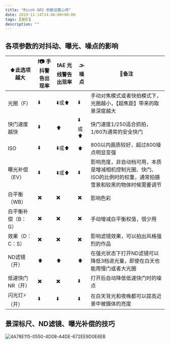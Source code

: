 ```yaml
---
title: "Ricoh GR2 参数设置心得"
date: 2019-11-14T14:46:00+08:00
tags: [摄影]
description: ""
---
```



## 各项参数的对抖动、曝光、噪点的影响

| ⬆️此选项越大        | ❗️📷 手抖警告出现率 | ❗️AE 光线警告出现率 | 🌫噪点 | 🔎备注                                                        |
| ------------------ | ----------------- | ------------------ | ----- | ------------------------------------------------------------ |
| 光圈（F）          | ⬇️                 | ⬇️或⬆️               | ⬇️     | 手动对焦模式或者快拍模式下，光圈越小，【超焦距】带来的取景深度越大 |
| 快门速度越快       | ⬇️                 | ⬆️                  | ⬇️或⬆️  | 快门速度1/250适合抓拍，1/60为通常的安全快门                  |
| ISO                | ⬇️                 | ⬇️或⬆️               | ⬆️     | 800以内画质较好，超过800噪点明显变强                         |
| 曝光补偿（EV）     | ⬇️                 | ⬇️或⬆️               | ⬇️     | 影响亮度，非自动档可用，本质是增减相机控制光圈、快门、ISO的比例时的权重，通常拍摄雪景和较黑的物体时候需要调节 |
| 白平衡（WB）       | ✖️                 | ✖️                  | ✖️     | 影响色彩                                                     |
| 白平衡补偿（B：G） | ✖️                 | ✖️                  | ✖️     | 手动增减白平衡权值，很少用                                   |
| 效果（D：C：S）    | ✖️                 | ✖️                  | ✖️     | 影响滤镜效果，可以拍出风格强烈的作品                         |
| ND滤镜（开）       | ⬆️                 | ⬆️                  | ⬆️     | 在强光状态下打开ND滤镜可以降低3档进光量，即使在白天也能用慢门或者大光圈 |
| 低速快门NR（开）   | ✖️                 | ✖️                  | ⬇️     | 打开后自动降低低速快门时的噪点                               |
| 闪光灯⚡️（开）      | ⬇️                 | ⬇️                  | ⬇️     | 在白天背光和夜晚都可以提高近景中被摄体的亮度                 |

## 景深标尺、ND滤镜、曝光补偿的技巧

![4A78E115-0550-4D08-A4DE-672EE9D0E6EB](https://tva1.sinaimg.cn/large/006y8mN6ly1g8s7jpj44nj319j0u0tgf.jpg)